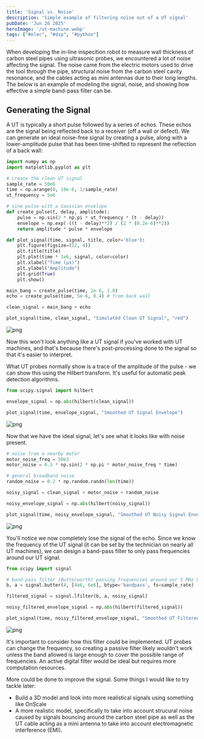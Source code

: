 ```yaml
---
title: 'Signal vs. Noise'
description: 'Simple example of filtering noise out of a UT signal'
pubDate: 'Jun 26 2025'
heroImage: '/ut-machine.webp'
tags: ["#elec", "#dsp", "#python"]
---
```


When developing the in-line inspecition robot to measure wall thickness of carbon steel pipes using ultrasonic probes, we encountered a lot of noise affecting the signal. The noise came from the electric motors used to drive the tool through the pipe, structural noise from the carbon steel cavity resonance, and the cables acting as mini antennas due to their long lengths. The below is an example of modeling the signal, noise, and showing how effective a simple band-pass filter can be.

## Generating the Signal

A UT is typically a short pulse followed by a series of echos. These echos are the signal being reflected back to a receiver (off a wall or defect). We can generate an ideal noise-free signal by creating a pulse, along with a lower-amplitude pulse that has been time-shifted to represent the reflection of a back wall:


```python
import numpy as np
import matplotlib.pyplot as plt

# create the clean UT signal 
sample_rate = 50e6
time = np.arange(0, 10e-6, 1/sample_rate)
ut_frequency = 5e6

# sine pulse with a Gaussian envelope
def create_pulse(t, delay, amplitude):
    pulse = np.sin(2 * np.pi * ut_frequency * (t - delay))
    envelope = np.exp(-((t - delay)**2) / (2 * (0.2e-6)**2))
    return amplitude * pulse * envelope

def plot_signal(time, signal, title, color='blue'):
    plt.figure(figsize=(12, 4))
    plt.title(title)
    plt.plot(time * 1e6, signal, color=color)
    plt.xlabel("Time (μs)")
    plt.ylabel("Amplitude")
    plt.grid(True)
    plt.show()

main_bang = create_pulse(time, 2e-6, 1.0)
echo = create_pulse(time, 5e-6, 0.4) # from back wall

clean_signal = main_bang + echo

plot_signal(time, clean_signal, "Simulated Clean UT Signal", "red")
```


    
![png](/ut-signal-filter/output_1_0.png)
    


Now this won't look anything like a UT signal if you've worked with UT machines, and that's because there's post-processing done to the signal so that it's easier to interpret.

What UT probes normally show is a trace of the amplitude of the pulse - we can show this using the Hilbert transform. It's useful for automatic peak detection algorithms.


```python
from scipy.signal import hilbert

envelope_signal = np.abs(hilbert(clean_signal))

plot_signal(time, envelope_signal, "Smoothed UT Signal Envelope")
```


    
![png](/ut-signal-filter/output_3_0.png)
    


Now that we have the ideal signal, let's see what it looks like with noise present.


```python
# noise from a nearby motor
motor_noise_freq = 50e3
motor_noise = 0.3 * np.sin(2 * np.pi * motor_noise_freq * time)

# general broadband noise
random_noise = 0.2 * np.random.randn(len(time))

noisy_signal = clean_signal + motor_noise + random_noise

noisy_envelope_signal = np.abs(hilbert(noisy_signal))

plot_signal(time, noisy_envelope_signal, "Smoothed UT Noisy Signal Envelope")
```


    
![png](/ut-signal-filter/output_5_0.png)
    


You'll notice we now completely lose the signal of the echo. Since we know the frequency of the UT signal (it can be set by the technician on nearly all UT machines), we can design a band-pass filter to only pass frequencies around our UT signal.


```python
from scipy import signal

# band-pass filter (Butterworth) passing frequencies around our 5 MHz UT signal
b, a = signal.butter(4, [4e6, 6e6], btype='bandpass', fs=sample_rate)

filtered_signal = signal.lfilter(b, a, noisy_signal)

noisy_filtered_envelope_signal = np.abs(hilbert(filtered_signal))

plot_signal(time, noisy_filtered_envelope_signal, "Smoothed UT Filtered Signal Envelope")
```


    
![png](/ut-signal-filter/output_7_0.png)
    


It's important to consider how this filter could be implemented. UT probes can change the frequency, so creating a passive filter likely wouldn't work unless the band allowed is large enough to cover the possible range of frequencies. An active digital filter would be ideal but requires more computation resources. 

More could be done to improve the signal. Some things I would like to try tackle later:

- Build a 3D model and look into more realistical signals using something like OnScale
- A more realistic model, specifically to take into account strucural noise caused by signals bouncing around the carbon steel pipe as well as the UT cable acting as a mini antenna to take into account electromagnetic interference (EMI).

